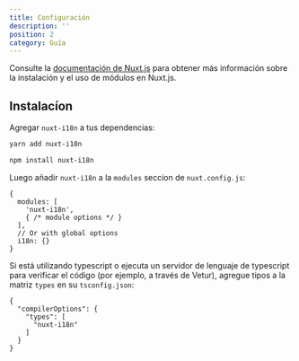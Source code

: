 ```yaml
---
title: Configuración
description: ''
position: 2
category: Guía
---
```


Consulte la [documentación de Nuxt.js]((https://nuxtjs.org/guides/configuration-glossary/configuration-modules)) para obtener más información sobre la instalación y el uso de módulos en Nuxt.js.

## Instalacíon

Agregar `nuxt-i18n` a tus dependencias:

<code-group>
  <code-block label="Yarn" active>

  ```bash
  yarn add nuxt-i18n
  ```

  </code-block>
  <code-block label="NPM">

  ```bash
  npm install nuxt-i18n
  ```

  </code-block>
</code-group>

Luego añadir `nuxt-i18n` a la `modules` seccíon de `nuxt.config.js`:

```js{}[nuxt.config.js]
{
  modules: [
    'nuxt-i18n',
    { /* module options */ }
  ],
  // Or with global options
  i18n: {}
}
```

Si está utilizando typescript o ejecuta un servidor de lenguaje de typescript para verificar el código (por ejemplo, a través de Vetur), agregue tipos a la matriz `types` en su `tsconfig.json`:

```js{}[tsconfig.json]
{
  "compilerOptions": {
    "types": [
      "nuxt-i18n"
    ]
  }
}
